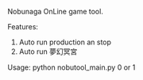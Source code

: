 Nobunaga OnLine game tool.

Features:
1. Auto run production an stop
2. Auto run 夢幻冥宮

Usage: python  nobutool_main.py 0 or 1
